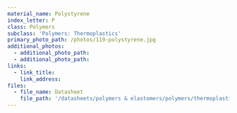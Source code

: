 ```yaml
---
material_name: Polystyrene
index_letter: P
class: Polymers
subclass: 'Polymers: Thermoplastics'
primary_photo_path: /photos/119-polystyrene.jpg
additional_photos:
  - additional_photo_path:
  - additional_photo_path:
links:
  - link_title:
    link_address:
files:
  - file_name: Datasheet
    file_path: '/datasheets/polymers & elastomers/polymers/thermoplastics/polystyrene (ps).pdf'
---
```



